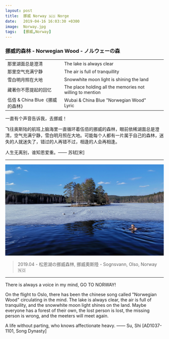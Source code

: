 ```yaml
---
layout: post
title:  挪威 Norway 🇳🇴 Norge
date:   2019-04-16 16:03:30 +0300
image:  Norway.jpg
tags:   [挪威,Norway]
---
```


### 挪威的森林 - Norwegian Wood - ノルウェーの森

<div class="table-container">
  <table>
    <tr><td>那里湖面总是澄清</td><td>The lake is always clear</td></tr>
    <tr><td>那里空气充满宁静</td><td>The air is full of tranquillity</td></tr>
    <tr><td>雪白明月照在大地</td><td>Snowwhite moon light is shining the land<td></tr>
    <tr><td>藏著你不愿提起的回忆</td><td>The place holding all the memories not willing to mention</td></tr>
    <tr><td>伍佰 & China Blue《挪威的森林》</td><td>Wubai & China Blue "Norwegian Wood" Lyric</td></tr>
  </table>
</div>


一直有个声音告诉我，去挪威！

飞往奥斯陆的航班上脑海里一直循环着伍佰的挪威的森林，眼前依稀湖面总是澄清，空气充满宁静，雪白明月照在大地。可能每个人都有一片属于自己的森林，迷失的人就迷失了，错过的人再错不过，相逢的人会再相逢。   

人生无离别，谁知恩爱重。—— 苏轼[宋]

---

![](/img/norway/norway01.jpg)
> 2019.04 - 松恩湖の挪威森林, 挪威奧斯陸 - Sognsvann, Olso, Norway 🇳🇴 

---
There is always a voice in my mind, GO TO NORWAY!

On the flight to Oslo, there has been the chinese song called "Norwegian Wood" circulating in the mind. The lake is always clear, the air is full of tranquility, and the snowwhite moon light shines on the land. Maybe everyone has a forest of their own, the lost person is lost, the missing person is wrong, and the meeters will meet again.

A life without parting, who knows affectionate heavy. —— Su, Shi [AD1037-1101, Song Dynasty]

